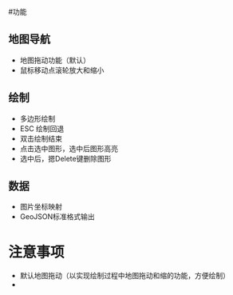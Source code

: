 #功能

## 地图导航

- 地图拖动功能（默认）
- 鼠标移动点滚轮放大和缩小

## 绘制

- 多边形绘制
- ESC 绘制回退
- 双击绘制结束
- 点击选中图形，选中后图形高亮
- 选中后，摁Delete键删除图形

## 数据

- 图片坐标映射
- GeoJSON标准格式输出

# 注意事项

- 默认地图拖动（以实现绘制过程中地图拖动和缩的功能，方便绘制）
- 

